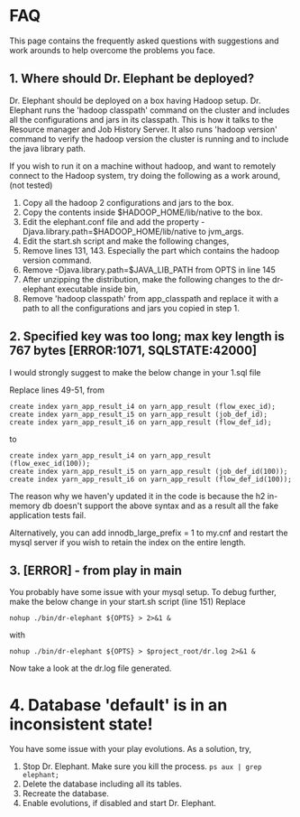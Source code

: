 # FAQ
This page contains the frequently asked questions with suggestions and work arounds to help overcome the problems you face.

## 1. Where should Dr. Elephant be deployed?
Dr. Elephant should be deployed on a box having Hadoop setup. Dr. Elephant runs the 'hadoop classpath' command on the cluster and includes all the configurations and jars in its classpath. This is how it talks to the Resource manager and Job History Server. It also runs 'hadoop version' command to verify the hadoop version the cluster is running and to include the java library path.

If you wish to run it on a machine without hadoop, and want to remotely connect to the Hadoop system, try doing the following as a work around, (not tested)

1. Copy all the hadoop 2 configurations and jars to the box.
1. Copy the contents inside $HADOOP_HOME/lib/native to the box.
1. Edit the elephant.conf file and add the property -Djava.library.path=$HADOOP_HOME/lib/native to jvm_args.
1. Edit the start.sh script and make the following changes,
1. Remove lines 131, 143. Especially the part which contains the hadoop version command.
1. Remove -Djava.library.path=$JAVA_LIB_PATH from OPTS in line 145
1. After unzipping the distribution, make the following changes to the dr-elephant executable inside bin,
1. Remove 'hadoop classpath' from app_classpath and replace it with a path to all the configurations and jars you copied in step 1.

## 2. Specified key was too long; max key length is 767 bytes [ERROR:1071, SQLSTATE:42000]

I would strongly suggest to make the below change in your 1.sql file

Replace lines 49-51, from
```
create index yarn_app_result_i4 on yarn_app_result (flow_exec_id);
create index yarn_app_result_i5 on yarn_app_result (job_def_id);
create index yarn_app_result_i6 on yarn_app_result (flow_def_id);
```
to
```
create index yarn_app_result_i4 on yarn_app_result (flow_exec_id(100));
create index yarn_app_result_i5 on yarn_app_result (job_def_id(100));
create index yarn_app_result_i6 on yarn_app_result (flow_def_id(100));
```
The reason why we haven'y updated it in the code is because the h2 in-memory db doesn't support the above syntax and as a result all the fake application tests fail.

Alternatively, you can add innodb_large_prefix = 1 to my.cnf and restart the mysql server if you wish to retain the index on the entire length.

## 3. [ERROR] - from play in main

You probably have some issue with your mysql setup. To debug further, make the below change in your start.sh script (line 151)
Replace
```
nohup ./bin/dr-elephant ${OPTS} > 2>&1 &
```
with
```
nohup ./bin/dr-elephant ${OPTS} > $project_root/dr.log 2>&1 &
```
Now take a look at the dr.log file generated.

# 4. Database 'default' is in an inconsistent state!

You have some issue with your play evolutions. As a solution, try,

1. Stop Dr. Elephant. Make sure you kill the process. ```ps aux | grep elephant;```
1. Delete the database including all its tables.
1. Recreate the database.
1. Enable evolutions, if disabled and start Dr. Elephant.